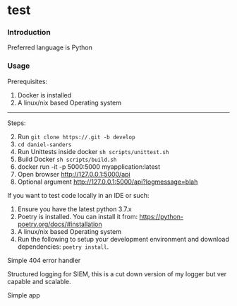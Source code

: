  test
============

### Introduction


Preferred language is Python
### Usage

Prerequisites:

1. Docker is installed
3. A linux/nix based Operating system


---------------------------------------------------------------------------------------------
Steps:

2. Run ```git clone https://.git -b develop```
3. ```cd daniel-sanders```
5. Run Unittests inside docker ```sh scripts/unittest.sh```
6. Build Docker ```sh scripts/build.sh```
7. docker run -it -p 5000:5000 myapplication:latest
8. Open browser http://127.0.0.1:5000/api
9. Optional argument http://127.0.0.1:5000/api?logmessage=blah

If you want to test code locally in an IDE or such:
1. Ensure you have the latest python 3.7.x
2. Poetry is installed. You can install it from: https://python-poetry.org/docs/#installation
3. A linux/nix based Operating system
5. Run the following to setup your development environment and download dependencies: ```poetry install```.


Simple 404 error handler

Structured logging for SIEM, this is a cut down version of my logger but ver capable and scalable.



Simple app